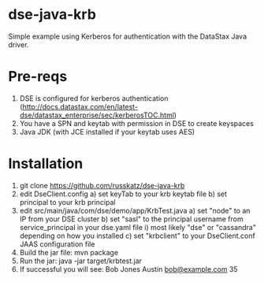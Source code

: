 # dse-java-krb
Simple example using Kerberos for authentication with the DataStax Java driver.

# Pre-reqs

1) DSE is configured for kerberos authentication (http://docs.datastax.com/en/latest-dse/datastax_enterprise/sec/kerberosTOC.html)
2) You have a SPN and keytab with permission in DSE to create keyspaces
3) Java JDK (with JCE installed if your keytab uses AES)

# Installation

1) git clone https://github.com/russkatz/dse-java-krb
2) edit DseClient.config
   a) set keyTab to your krb keytab file
   b) set principal to your krb principal
3) edit src/main/java/com/dse/demo/app/KrbTest.java
   a) set "node" to an IP from your DSE cluster
   b) set "sasl" to the principal username from service_principal in your dse.yaml file
      i) most likely "dse" or "cassandra" depending on how you installed
   c) set "krbclient" to your DseClient.conf JAAS configuration file
4) Build the jar file: mvn package
5) Run the jar: java -jar target/krbtest.jar
6) If successful you will see: Bob Jones Austin bob@example.com 35
